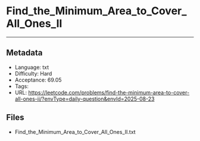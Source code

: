 # Find_the_Minimum_Area_to_Cover_All_Ones_II

---

## Metadata

- Language: txt
- Difficulty: Hard
- Acceptance: 69.05
- Tags: 
- URL: https://leetcode.com/problems/find-the-minimum-area-to-cover-all-ones-ii/?envType=daily-question&envId=2025-08-23

## Files

- Find_the_Minimum_Area_to_Cover_All_Ones_II.txt
